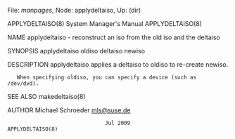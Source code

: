 File: *manpages*,  Node: applydeltaiso,  Up: (dir)

APPLYDELTAISO(8)            System Manager's Manual           APPLYDELTAISO(8)



NAME
       applydeltaiso - reconstruct an iso from the old iso and the deltaiso


SYNOPSIS
       applydeltaiso oldiso deltaiso newiso


DESCRIPTION
       applydeltaiso applies a deltaiso to oldiso to re-create newiso.

       When specifying oldiso, you can specify a device (such as /dev/dvd).


SEE ALSO
       makedeltaiso(8)


AUTHOR
       Michael Schroeder <mls@suse.de>



                                   Jul 2009                   APPLYDELTAISO(8)
